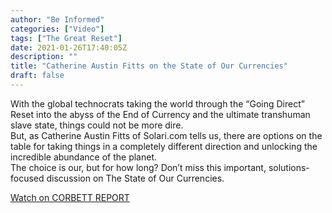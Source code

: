```yaml
---
author: "Be Informed"
categories: ["Video"]
tags: ["The Great Reset"]
date: 2021-01-26T17:40:05Z
description: ""
title: "Catherine Austin Fitts on the State of Our Currencies"
draft: false
---
```


With the global technocrats taking the world through the “Going Direct”  Reset into the abyss of the End of Currency and the ultimate transhuman  slave state, things could not be more dire.   
But, as Catherine Austin  Fitts of Solari.com tells us, there are options on the table for taking  things in a completely different direction and unlocking the incredible  abundance of the planet.   
The choice is our, but for how long? Don’t miss this important, solutions-focused discussion on The State of Our  Currencies.  

[Watch on CORBETT REPORT](https://www.corbettreport.com/interview-1613-catherine-austin-fitts-on-the-state-of-our-currencies/)
